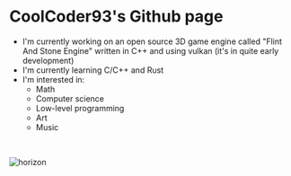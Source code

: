 # CoolCoder93's Github page

- I'm currently working on an open source 3D game engine called "Flint And Stone Engine" written in C++ and using vulkan (it's in quite early development)
- I'm currently learning C/C++ and Rust
- I'm interested in: 
  - Math
  - Computer science
  - Low-level programming
  - Art
  - Music
<br/>

![horizon](https://user-images.githubusercontent.com/96700307/202288683-55d9196d-55d8-4bc4-b96e-b548ecb0841e.png)
